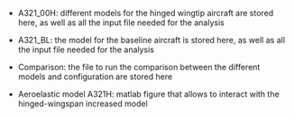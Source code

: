 - A321_00H: different models for the hinged wingtip aircraft are stored here, as well as all the input file needed for the analysis

- A321_BL: the model for the baseline aircraft is stored here, as well as all the input file needed for the analysis

- Comparison: the file to run the comparison between the different models and configuration are stored here

- Aeroelastic model A321H: matlab figure that allows to interact with the hinged-wingspan increased model
